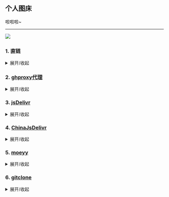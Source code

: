 ## 个人图床

啦啦啦~

---

![](https://cdn.jsdelivr.net/gh/hkhli/imgs@main/fufu.webp)

### 1. 直链

<details><summary>展开/收起</summary>

```shell
# 直链
# https://raw.githubusercontent.com/{{owner}}/{{repo}}/{{branch}}/{{filePath}}
```

![直链](https://raw.githubusercontent.com/hkhli/imgs/main/fufu.webp)

</details>

### 2. [ghproxy代理](https://mirror.ghproxy.com/)

<details><summary>展开/收起</summary>

- [x] 是否支持clone

```shell
# https://mirror.ghproxy.com/https://github.com/{{owner}}/{{repo}}
```

- [x] 是否支持获取单个文件

```shell
# https://mirror.ghproxy.com/{{直链}}
```

![ghproxy](https://mirror.ghproxy.com/https://raw.githubusercontent.com/hkhli/imgs/main/fufu.webp)

</details>

### 3. [jsDelivr](https://www.jsdelivr.com/)

<details><summary>展开/收起</summary>

- [ ] 是否支持clone

- [x] 是否支持获取单个文件

```shell
# https://cdn.jsdelivr.net/gh/{{owner}}/{{repo}}@{{branch}}/{{filePath}}
```

![jsDelivr](https://cdn.jsdelivr.net/gh/hkhli/imgs@main/fufu.webp)

</details>

### 4. [ChinaJsDelivr](https://jsd.cdn.zzko.cn/)

<details><summary>展开/收起</summary>

- [ ] 是否支持clone

- [x] 是否支持获取单个文件

```shell
# https://jsd.cdn.zzko.cn/gh/{{owner}}/{{repo}}@{{branch}}/{{filePath}}
```

![ChinaJsDelivr](https://jsd.cdn.zzko.cn/gh/hkhli/imgs@main/fufu.webp)

</details>

### 5. [moeyy](https://moeyy.cn/gh-proxy)

<details><summary>展开/收起</summary>

- [x] 是否支持clone

```shell
# https://github.moeyy.xyz/https://github.com/{{owner}}/{{repo}}
```

- [x] 是否支持获取单个文件

```shell
# https://github.moeyy.xyz/https://github.com/{{owner}}/{{repo}}/blob/{{branch}}/{{filePath}}

# https://github.moeyy.xyz/{{直链}}
```

![moeyy](https://github.moeyy.xyz/https://github.com/hkhli/imgs/blob/main/fufu.webp)

![moeyy](https://github.moeyy.xyz/https://raw.githubusercontent.com/hkhli/imgs/main/fufu.webp)

</details>

### 6. [gitclone](https://gitclone.com/)

<details><summary>展开/收起</summary>

- [x] 是否支持clone

```shell
# https://gitclone.com/github.com/{{owner}}/{{repo}}
```

- [ ] 是否支持获取单个文件

</details>
